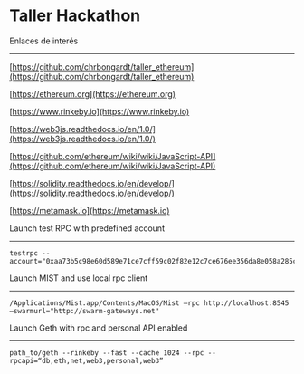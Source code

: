 Taller Hackathon
=========

Enlaces de interés
______

[https://github.com/chrbongardt/taller_ethereum](https://github.com/chrbongardt/taller_ethereum)

[https://ethereum.org](https://ethereum.org)

[https://www.rinkeby.io](https://www.rinkeby.io)

[https://web3js.readthedocs.io/en/1.0/](https://web3js.readthedocs.io/en/1.0/)

[https://github.com/ethereum/wiki/wiki/JavaScript-API](https://github.com/ethereum/wiki/wiki/JavaScript-API)

[https://solidity.readthedocs.io/en/develop/](https://solidity.readthedocs.io/en/develop/)

[https://metamask.io](https://metamask.io)


Launch test RPC with predefined account
_____

```
testrpc --account="0xaa73b5c98e60d589e71ce7cff59c02f82e12c7ce676ee356da8e058a285ccd61,0xFFFFFFFFFFFFFFFFFF"
```

Launch MIST and use local rpc client
_____

```
/Applications/Mist.app/Contents/MacOS/Mist —rpc http://localhost:8545 —swarmurl="http://swarm-gateways.net"
```

Launch Geth with rpc and personal API enabled
_____

```
path_to/geth --rinkeby --fast --cache 1024 --rpc --rpcapi=“db,eth,net,web3,personal,web3”
```
